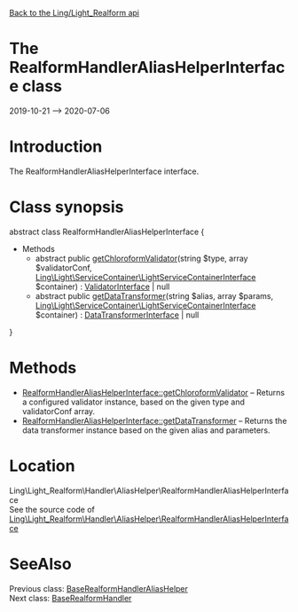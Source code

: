 [Back to the Ling/Light_Realform api](https://github.com/lingtalfi/Light_Realform/blob/master/doc/api/Ling/Light_Realform.md)



The RealformHandlerAliasHelperInterface class
================
2019-10-21 --> 2020-07-06






Introduction
============

The RealformHandlerAliasHelperInterface interface.



Class synopsis
==============


abstract class <span class="pl-k">RealformHandlerAliasHelperInterface</span>  {

- Methods
    - abstract public [getChloroformValidator](https://github.com/lingtalfi/Light_Realform/blob/master/doc/api/Ling/Light_Realform/Handler/AliasHelper/RealformHandlerAliasHelperInterface/getChloroformValidator.md)(string $type, array $validatorConf, [Ling\Light\ServiceContainer\LightServiceContainerInterface](https://github.com/lingtalfi/Light/blob/master/doc/api/Ling/Light/ServiceContainer/LightServiceContainerInterface.md) $container) : [ValidatorInterface](https://github.com/lingtalfi/Chloroform/blob/master/doc/api/Ling/Chloroform/Validator/ValidatorInterface.md) | null
    - abstract public [getDataTransformer](https://github.com/lingtalfi/Light_Realform/blob/master/doc/api/Ling/Light_Realform/Handler/AliasHelper/RealformHandlerAliasHelperInterface/getDataTransformer.md)(string $alias, array $params, [Ling\Light\ServiceContainer\LightServiceContainerInterface](https://github.com/lingtalfi/Light/blob/master/doc/api/Ling/Light/ServiceContainer/LightServiceContainerInterface.md) $container) : [DataTransformerInterface](https://github.com/lingtalfi/Chloroform/blob/master/doc/api/Ling/Chloroform/DataTransformer/DataTransformerInterface.md) | null

}






Methods
==============

- [RealformHandlerAliasHelperInterface::getChloroformValidator](https://github.com/lingtalfi/Light_Realform/blob/master/doc/api/Ling/Light_Realform/Handler/AliasHelper/RealformHandlerAliasHelperInterface/getChloroformValidator.md) &ndash; Returns a configured validator instance, based on the given type and validatorConf array.
- [RealformHandlerAliasHelperInterface::getDataTransformer](https://github.com/lingtalfi/Light_Realform/blob/master/doc/api/Ling/Light_Realform/Handler/AliasHelper/RealformHandlerAliasHelperInterface/getDataTransformer.md) &ndash; Returns the data transformer instance based on the given alias and parameters.





Location
=============
Ling\Light_Realform\Handler\AliasHelper\RealformHandlerAliasHelperInterface<br>
See the source code of [Ling\Light_Realform\Handler\AliasHelper\RealformHandlerAliasHelperInterface](https://github.com/lingtalfi/Light_Realform/blob/master/Handler/AliasHelper/RealformHandlerAliasHelperInterface.php)



SeeAlso
==============
Previous class: [BaseRealformHandlerAliasHelper](https://github.com/lingtalfi/Light_Realform/blob/master/doc/api/Ling/Light_Realform/Handler/AliasHelper/BaseRealformHandlerAliasHelper.md)<br>Next class: [BaseRealformHandler](https://github.com/lingtalfi/Light_Realform/blob/master/doc/api/Ling/Light_Realform/Handler/BaseRealformHandler.md)<br>
